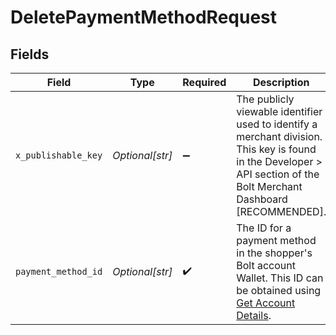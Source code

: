 # DeletePaymentMethodRequest


## Fields

| Field                                                                                                                                                                 | Type                                                                                                                                                                  | Required                                                                                                                                                              | Description                                                                                                                                                           |
| --------------------------------------------------------------------------------------------------------------------------------------------------------------------- | --------------------------------------------------------------------------------------------------------------------------------------------------------------------- | --------------------------------------------------------------------------------------------------------------------------------------------------------------------- | --------------------------------------------------------------------------------------------------------------------------------------------------------------------- |
| `x_publishable_key`                                                                                                                                                   | *Optional[str]*                                                                                                                                                       | :heavy_minus_sign:                                                                                                                                                    | The publicly viewable identifier used to identify a merchant division. This key is found in the Developer > API section of the Bolt Merchant Dashboard [RECOMMENDED]. |
| `payment_method_id`                                                                                                                                                   | *Optional[str]*                                                                                                                                                       | :heavy_check_mark:                                                                                                                                                    | The ID for a payment method in the shopper's Bolt account Wallet. This ID can be obtained using [Get Account Details](#tag/Account/operation/GetAccountDetails).      |